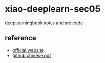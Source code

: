 # xiao-deeplearn-sec05
deeplearningbook notes and src code

## reference

- [official website](http://www.deeplearningbook.org)
- [github chinese pdf](https://github.com/exacity/deeplearningbook-chinese)
